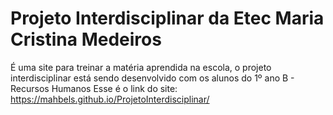 # Projeto Interdisciplinar da Etec Maria Cristina Medeiros
É uma site para treinar a matéria aprendida na escola, o projeto interdisciplinar está sendo desenvolvido com os alunos do 1º ano B - Recursos Humanos
Esse é o link do site: https://mahbels.github.io/ProjetoInterdisciplinar/
